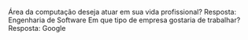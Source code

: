 Área da computação deseja atuar em sua vida profissional?
Resposta: Engenharia de Software
Em que tipo de empresa gostaria de trabalhar?
Resposta: Google
